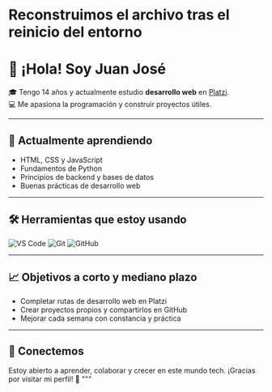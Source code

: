 # Reconstruimos el archivo tras el reinicio del entorno

# 👋 ¡Hola! Soy Juan José

🎓 Tengo 14 años y actualmente estudio **desarrollo web** en [Platzi](https://platzi.com).  
💻 Me apasiona la programación y construir proyectos útiles.

---

## 🚀 Actualmente aprendiendo

- HTML, CSS y JavaScript  
- Fundamentos de Python  
- Principios de backend y bases de datos  
- Buenas prácticas de desarrollo web  

---

## 🛠️ Herramientas que estoy usando

![VS Code](https://img.shields.io/badge/Editor-VSCode-blue?logo=visualstudiocode&logoColor=white)
![Git](https://img.shields.io/badge/Control-Git-orange?logo=git&logoColor=white)
![GitHub](https://img.shields.io/badge/Repositorio-GitHub-black?logo=github)

---

## 📈 Objetivos a corto y mediano plazo

- Completar rutas de desarrollo web en Platzi  
- Crear proyectos propios y compartirlos en GitHub  
- Mejorar cada semana con constancia y práctica  

---

## 🤝 Conectemos

Estoy abierto a aprender, colaborar y crecer en este mundo tech. ¡Gracias por visitar mi perfil! 🙌
"""
